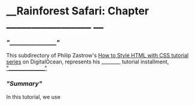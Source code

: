 # __Rainforest Safari: Chapter _________________ __

### _"__________________"_

This subdirectory of Philip Zastrow's [How to Style HTML with CSS tutorial series](https://www.digitalocean.com/community/tutorial_series/how-to-style-html-with-css) on DigitalOcean, represents his ________ tutorial installment, ["_______________"](________________)

### _"Summary"_

In this tutorial, we use 



